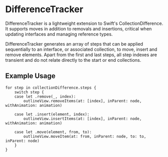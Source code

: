 # DifferenceTracker

DifferenceTracker is a lightweight extension to Swift's CollectionDifference. It supports
moves in addition to removals and insertions, critical when updating interfaces and managing 
reference types.

DifferenceTracker generates an array of steps that can be applied sequentially to an interface, or
associated collection, to move, insert and remove elements. Apart from the first and last steps, all
step indexes are transient and do not relate directly to the start or end collections.

## Example Usage

    for step in collectionDifference.steps {
        switch step {
        case let .remove(_, index):
            outlineView.removeItems(at: [index], inParent: node, withAnimation: animation)
                        
        case let .insert(element, index):
            outlineView.insertItems(at: [index], inParent: node, withAnimation: animation)

        case let .move(element, from, to):
            outlineView.moveItem(at: from, inParent: node, to: to, inParent: node)
        }
    }
